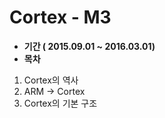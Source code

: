 # **Cortex - M3** #

- **기간 ( 2015.09.01 ~ 2016.03.01)**
- **목차**

>
1. Cortex의 역사
2. ARM -> Cortex
3. Cortex의 기본 구조 

